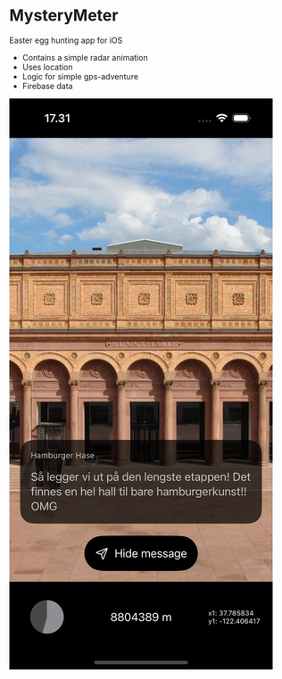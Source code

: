 # MysteryMeter
Easter egg hunting app for iOS

- Contains a simple radar animation
- Uses location
- Logic for simple gps-adventure
- Firebase data
  
![screenshot](readme_resources/screenshot.png)
